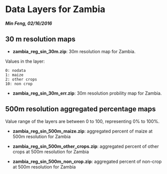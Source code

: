# Data Layers for Zambia
___Min Feng, 02/16/2016___

## 30 m resolution maps

* __zambia_reg_sin_30m.zip__: 30m resolution map for Zambia.

Values in the layer:

```
0: nodata
1: maize
2: other crops
10: non crop
```

* __zambia_reg_sin_30m_err.zip__: 30m resolution probility map for Zambia.

## 500m resolution aggregated percentage maps

Value range of the layers are between 0 to 100, representing 0% to 100%.

* __zambia_reg_sin_500m_maize.zip__: aggregated percent of maize at 500m resolution for Zambia

* __zambia_reg_sin_500m_other_crops.zip__: aggregated percent of other crops at 500m resolution for Zambia

* __zambia_reg_sin_500m_non_crop.zip__: aggregated percent of non-crop at 500m resolution for Zambia

